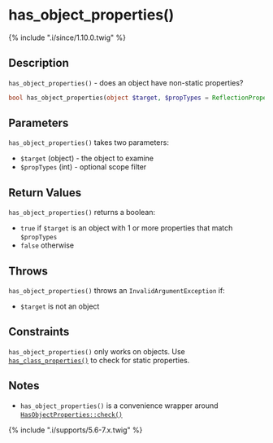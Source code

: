 # has_object_properties()

{% include ".i/since/1.10.0.twig" %}

## Description

`has_object_properties()` - does an object have non-static properties?

```php
bool has_object_properties(object $target, $propTypes = ReflectionProperty::IS_PUBLIC);
```

## Parameters

`has_object_properties()` takes two parameters:

* `$target` (object) - the object to examine
* `$propTypes` (int) - optional scope filter

## Return Values

`has_object_properties()` returns a boolean:

* `true` if `$target` is an object with 1 or more properties that match `$propTypes`
* `false` otherwise

## Throws

`has_object_properties()` throws an `InvalidArgumentException` if:

* `$target` is not an object

## Constraints

`has_object_properties()` only works on objects. Use [`has_class_properties()`](has_class_properties.html) to check for static properties.

## Notes

* `has_object_properties()` is a convenience wrapper around [`HasObjectProperties::check()`](HasObjectProperties.check.html)

{% include ".i/supports/5.6-7.x.twig" %}
